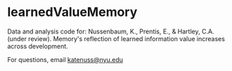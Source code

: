 # learnedValueMemory

Data and analysis code for: Nussenbaum, K., Prentis, E., & Hartley, C.A. (under review). Memory's reflection of learned information value increases across development.

For questions, email katenuss@nyu.edu
